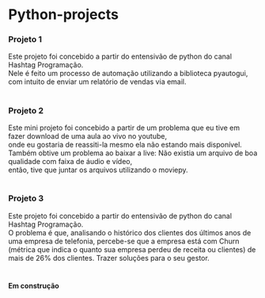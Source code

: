 # Python-projects

### Projeto 1

Este projeto foi concebido a partir do entensivão de python do canal Hashtag Programação.  
Nele é feito um processo de automação utilizando a biblioteca pyautogui, com intuito de enviar um relatório de vendas via email.
#
### Projeto 2

Este mini projeto foi concebido a partir de um problema que eu tive em fazer download de uma aula ao vivo no youtube,  
onde eu gostaria de reassiti-la mesmo ela não estando mais disponível.  
Também obtive um problema ao baixar a live: Não existia um arquivo de boa qualidade com faixa de áudio e vídeo,  
então, tive que juntar os arquivos utilizando o moviepy.
#
### Projeto 3

Este projeto foi concebido a partir do entensivão de python do canal Hashtag Programação.  
O problema é que, analisando o histórico dos clientes dos últimos anos de uma empresa de telefonia, percebe-se que a empresa está com Churn (métrica que indica o quanto sua empresa perdeu de receita ou clientes) de mais de 26% dos clientes. Trazer soluções para o seu gestor.
#

**Em construção**
